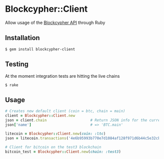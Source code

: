 # Blockcypher::Client

Allow usage of the [Blockcypher API](http://dev.blockcypher.com/reference.html) through Ruby

## Installation

    $ gem install blockcypher-client

## Testing

At the moment integration tests are hitting the live chains

    $ rake

## Usage

```ruby
# Creates new default client (coin = btc, chain = main)
client = Blockcypher::Client.new 
json = client.chain                    # Return JSON info for the current chain
json['name']                           # => 'BTC.main'

litecoin = Blockcypher::Client.new(coin: :ltc)
json = litecoin.transactions('4e6b95993b770e7d1084af128f971d6b44c5e32cbf3acc35eee84f69c6b4f9ea')

# Client for bitcoin on the test3 blockchain
bitcoin_test = Blockcypher::Client.new(chain: :test3)
```
